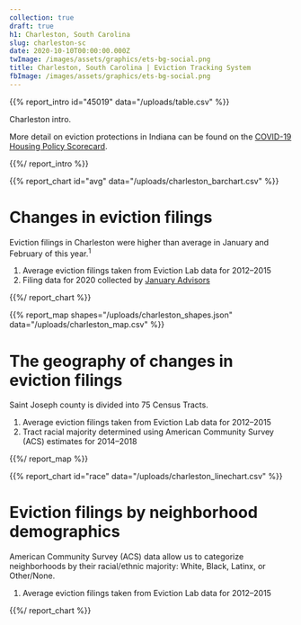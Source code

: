 ```yaml
---
collection: true
draft: true
h1: Charleston, South Carolina
slug: charleston-sc
date: 2020-10-10T00:00:00.000Z
twImage: /images/assets/graphics/ets-bg-social.png
title: Charleston, South Carolina | Eviction Tracking System
fbImage: /images/assets/graphics/ets-bg-social.png
---
```


{{% report_intro id="45019" data="/uploads/table.csv" %}}



Charleston intro.

More detail on eviction protections in Indiana can be found on the [COVID-19 Housing Policy Scorecard](https://evictionlab.org/covid-policy-scorecard/sc/).



{{%/ report_intro %}}



{{% report_chart id="avg" data="/uploads/charleston_barchart.csv" %}}



# Changes in eviction filings

Eviction filings in Charleston were higher than average in January and February of this year.<sup>1</sup>

1. Average eviction filings taken from Eviction Lab data for 2012–2015
2. Filing data for 2020 collected by [January Advisors](https://www.januaryadvisors.com/)



{{%/ report_chart %}}



{{% report_map shapes="/uploads/charleston_shapes.json" data="/uploads/charleston_map.csv" %}}



# The geography of changes in eviction filings

Saint Joseph county is divided into 75 Census Tracts.

1. Average eviction filings taken from Eviction Lab data for 2012–2015
2. Tract racial majority determined using American Community Survey (ACS) estimates for 2014–2018



{{%/ report_map %}}



{{% report_chart id="race" data="/uploads/charleston_linechart.csv" %}}



# Eviction filings by neighborhood demographics

American Community Survey (ACS) data allow us to categorize neighborhoods by their racial/ethnic majority: White, Black, Latinx, or Other/None.

1. Average eviction filings taken from Eviction Lab data for 2012–2015



{{%/ report_chart %}}